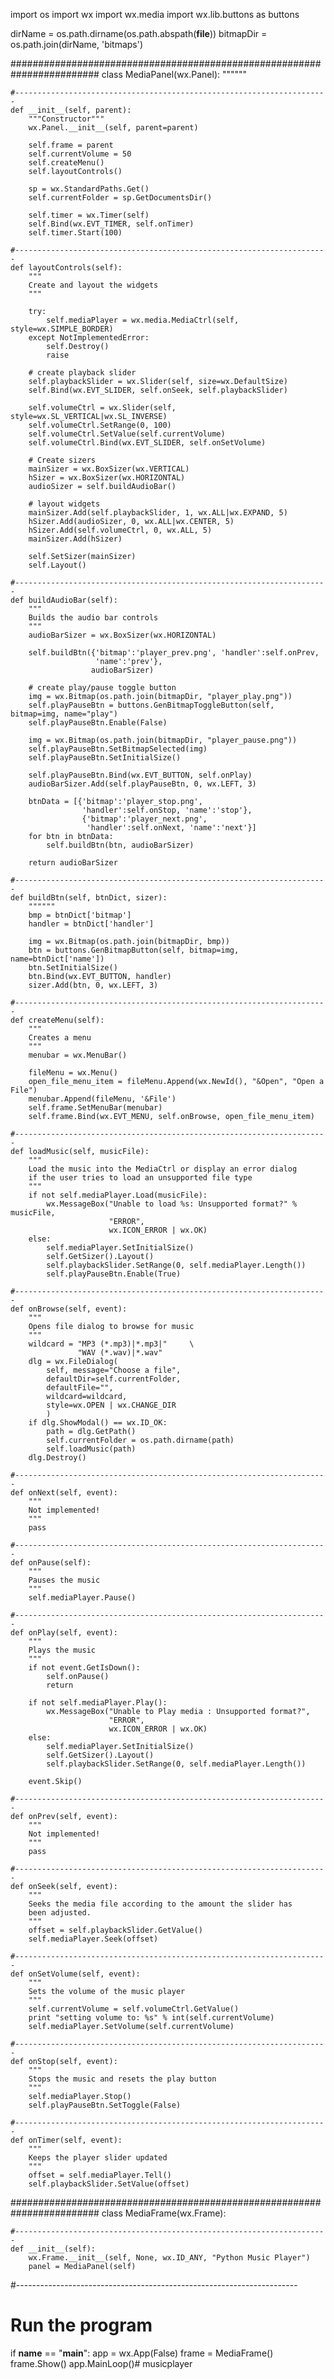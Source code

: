 import os
import wx
import wx.media
import wx.lib.buttons as buttons
 
dirName = os.path.dirname(os.path.abspath(__file__))
bitmapDir = os.path.join(dirName, 'bitmaps')
 
########################################################################
class MediaPanel(wx.Panel):
    """"""
 
    #----------------------------------------------------------------------
    def __init__(self, parent):
        """Constructor"""
        wx.Panel.__init__(self, parent=parent)
 
        self.frame = parent
        self.currentVolume = 50
        self.createMenu()
        self.layoutControls()
 
        sp = wx.StandardPaths.Get()
        self.currentFolder = sp.GetDocumentsDir()
 
        self.timer = wx.Timer(self)
        self.Bind(wx.EVT_TIMER, self.onTimer)
        self.timer.Start(100)
 
    #----------------------------------------------------------------------
    def layoutControls(self):
        """
        Create and layout the widgets
        """
 
        try:
            self.mediaPlayer = wx.media.MediaCtrl(self, style=wx.SIMPLE_BORDER)
        except NotImplementedError:
            self.Destroy()
            raise
 
        # create playback slider
        self.playbackSlider = wx.Slider(self, size=wx.DefaultSize)
        self.Bind(wx.EVT_SLIDER, self.onSeek, self.playbackSlider)
 
        self.volumeCtrl = wx.Slider(self, style=wx.SL_VERTICAL|wx.SL_INVERSE)
        self.volumeCtrl.SetRange(0, 100)
        self.volumeCtrl.SetValue(self.currentVolume)
        self.volumeCtrl.Bind(wx.EVT_SLIDER, self.onSetVolume)
 
        # Create sizers
        mainSizer = wx.BoxSizer(wx.VERTICAL)
        hSizer = wx.BoxSizer(wx.HORIZONTAL)
        audioSizer = self.buildAudioBar()
 
        # layout widgets
        mainSizer.Add(self.playbackSlider, 1, wx.ALL|wx.EXPAND, 5)
        hSizer.Add(audioSizer, 0, wx.ALL|wx.CENTER, 5)
        hSizer.Add(self.volumeCtrl, 0, wx.ALL, 5)
        mainSizer.Add(hSizer)
 
        self.SetSizer(mainSizer)
        self.Layout()
 
    #----------------------------------------------------------------------
    def buildAudioBar(self):
        """
        Builds the audio bar controls
        """
        audioBarSizer = wx.BoxSizer(wx.HORIZONTAL)
 
        self.buildBtn({'bitmap':'player_prev.png', 'handler':self.onPrev,
                       'name':'prev'},
                      audioBarSizer)
 
        # create play/pause toggle button
        img = wx.Bitmap(os.path.join(bitmapDir, "player_play.png"))
        self.playPauseBtn = buttons.GenBitmapToggleButton(self, bitmap=img, name="play")
        self.playPauseBtn.Enable(False)
 
        img = wx.Bitmap(os.path.join(bitmapDir, "player_pause.png"))
        self.playPauseBtn.SetBitmapSelected(img)
        self.playPauseBtn.SetInitialSize()
 
        self.playPauseBtn.Bind(wx.EVT_BUTTON, self.onPlay)
        audioBarSizer.Add(self.playPauseBtn, 0, wx.LEFT, 3)
 
        btnData = [{'bitmap':'player_stop.png',
                    'handler':self.onStop, 'name':'stop'},
                    {'bitmap':'player_next.png',
                     'handler':self.onNext, 'name':'next'}]
        for btn in btnData:
            self.buildBtn(btn, audioBarSizer)
 
        return audioBarSizer
 
    #----------------------------------------------------------------------
    def buildBtn(self, btnDict, sizer):
        """"""
        bmp = btnDict['bitmap']
        handler = btnDict['handler']
 
        img = wx.Bitmap(os.path.join(bitmapDir, bmp))
        btn = buttons.GenBitmapButton(self, bitmap=img, name=btnDict['name'])
        btn.SetInitialSize()
        btn.Bind(wx.EVT_BUTTON, handler)
        sizer.Add(btn, 0, wx.LEFT, 3)
 
    #----------------------------------------------------------------------
    def createMenu(self):
        """
        Creates a menu
        """
        menubar = wx.MenuBar()
 
        fileMenu = wx.Menu()
        open_file_menu_item = fileMenu.Append(wx.NewId(), "&Open", "Open a File")
        menubar.Append(fileMenu, '&File')
        self.frame.SetMenuBar(menubar)
        self.frame.Bind(wx.EVT_MENU, self.onBrowse, open_file_menu_item)
 
    #----------------------------------------------------------------------
    def loadMusic(self, musicFile):
        """
        Load the music into the MediaCtrl or display an error dialog
        if the user tries to load an unsupported file type
        """
        if not self.mediaPlayer.Load(musicFile):
            wx.MessageBox("Unable to load %s: Unsupported format?" % musicFile,
                          "ERROR",
                          wx.ICON_ERROR | wx.OK)
        else:
            self.mediaPlayer.SetInitialSize()
            self.GetSizer().Layout()
            self.playbackSlider.SetRange(0, self.mediaPlayer.Length())
            self.playPauseBtn.Enable(True)
 
    #----------------------------------------------------------------------
    def onBrowse(self, event):
        """
        Opens file dialog to browse for music
        """
        wildcard = "MP3 (*.mp3)|*.mp3|"     \
                   "WAV (*.wav)|*.wav"
        dlg = wx.FileDialog(
            self, message="Choose a file",
            defaultDir=self.currentFolder, 
            defaultFile="",
            wildcard=wildcard,
            style=wx.OPEN | wx.CHANGE_DIR
            )
        if dlg.ShowModal() == wx.ID_OK:
            path = dlg.GetPath()
            self.currentFolder = os.path.dirname(path)
            self.loadMusic(path)
        dlg.Destroy()
 
    #----------------------------------------------------------------------
    def onNext(self, event):
        """
        Not implemented!
        """
        pass
 
    #----------------------------------------------------------------------
    def onPause(self):
        """
        Pauses the music
        """
        self.mediaPlayer.Pause()
 
    #----------------------------------------------------------------------
    def onPlay(self, event):
        """
        Plays the music
        """
        if not event.GetIsDown():
            self.onPause()
            return
 
        if not self.mediaPlayer.Play():
            wx.MessageBox("Unable to Play media : Unsupported format?",
                          "ERROR",
                          wx.ICON_ERROR | wx.OK)
        else:
            self.mediaPlayer.SetInitialSize()
            self.GetSizer().Layout()
            self.playbackSlider.SetRange(0, self.mediaPlayer.Length())
 
        event.Skip()
 
    #----------------------------------------------------------------------
    def onPrev(self, event):
        """
        Not implemented!
        """
        pass
 
    #----------------------------------------------------------------------
    def onSeek(self, event):
        """
        Seeks the media file according to the amount the slider has
        been adjusted.
        """
        offset = self.playbackSlider.GetValue()
        self.mediaPlayer.Seek(offset)
 
    #----------------------------------------------------------------------
    def onSetVolume(self, event):
        """
        Sets the volume of the music player
        """
        self.currentVolume = self.volumeCtrl.GetValue()
        print "setting volume to: %s" % int(self.currentVolume)
        self.mediaPlayer.SetVolume(self.currentVolume)
 
    #----------------------------------------------------------------------
    def onStop(self, event):
        """
        Stops the music and resets the play button
        """
        self.mediaPlayer.Stop()
        self.playPauseBtn.SetToggle(False)
 
    #----------------------------------------------------------------------
    def onTimer(self, event):
        """
        Keeps the player slider updated
        """
        offset = self.mediaPlayer.Tell()
        self.playbackSlider.SetValue(offset)
 
########################################################################
class MediaFrame(wx.Frame):
 
    #----------------------------------------------------------------------
    def __init__(self):
        wx.Frame.__init__(self, None, wx.ID_ANY, "Python Music Player")
        panel = MediaPanel(self)
 
#----------------------------------------------------------------------
# Run the program
if __name__ == "__main__":
    app = wx.App(False)
    frame = MediaFrame()
    frame.Show()
    app.MainLoop()# musicplayer
